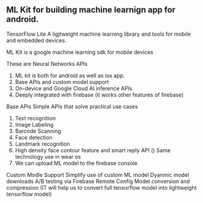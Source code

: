 ## ML Kit for building machine learnign app for android.


TensorFlow Lite
A  ligjtweight machine learning library and tools for mobile and embedded devices.

ML Kit  is a google machine learning sdk for mobile devices

These are Neural Networks APIs

1. ML kit is both for android as well as ios app.
2. Base APIs and custom model support
3. On-device and Google Cloud AI inference APIs
4. Deeply integrated with firebase  (it works other features of firebase)

Base APis 
Simple APIs that solve practical use cases
  1. Text recognition
  2. Image Labeling
  3. Barcode Scanning
  4. Face detection
  5. Landmark recognition
  6. High density face contour feature and smart reply API () Same technology use in wear os
  7. We can upload ML model to the firebase console 
  
Custom Modle Support
  Simplify use of custom ML model
  Dyanmic model downloads
  A/B testing via Firebase Remote Config
  Model conversion and compression (IT will help us to convert full tensorflow model into lightweight tensorflow model)
  
  
